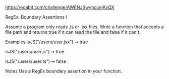 https://edabit.com/challenge/AWENJSwyhcceiKvQX

RegEx: Boundary Assertions I

Assume a program only reads .js or .jsx files. Write a function that accepts a file path and returns true if it can read the file and false if it can't.

Examples
isJS("/users/user.jsx") ➞ true

isJS("/users/user.js") ➞ true

isJS("/users/user.ts") ➞ false

Notes
Use a RegEx boundary assertion in your function.